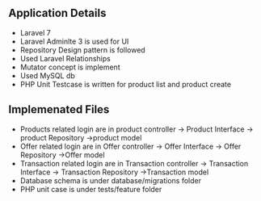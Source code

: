 ## Application Details
- Laravel 7
- Laravel Adminlte 3 is used for UI
- Repository Design pattern is followed
- Used Laravel Relationships
- Mutator concept is implement
- Used MySQL db
- PHP Unit Testcase is written for product list and product create

## Implemenated Files
- Products related login are in product controller -> Product Interface -> product Repository ->product model
- Offer related login are in Offer controller -> Offer Interface -> Offer Repository ->Offer model
- Transaction related login are in Transaction controller -> Transaction Interface -> Transaction Repository ->Transaction model
- Database schema is under database/migrations folder
- PHP unit case is under tests/feature folder





